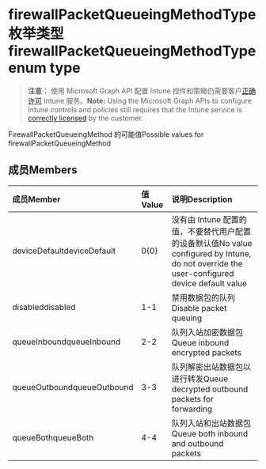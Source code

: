 # <a name="firewallpacketqueueingmethodtype-enum-type"></a><span data-ttu-id="e4db3-101">firewallPacketQueueingMethodType 枚举类型</span><span class="sxs-lookup"><span data-stu-id="e4db3-101">firewallPacketQueueingMethodType enum type</span></span>

> <span data-ttu-id="e4db3-102">**注意：** 使用 Microsoft Graph API 配置 Intune 控件和策略仍需要客户[正确许可](https://go.microsoft.com/fwlink/?linkid=839381) Intune 服务。</span><span class="sxs-lookup"><span data-stu-id="e4db3-102">**Note:** Using the Microsoft Graph APIs to configure Intune controls and policies still requires that the Intune service is [correctly licensed](https://go.microsoft.com/fwlink/?linkid=839381) by the customer.</span></span>

<span data-ttu-id="e4db3-103">FirewallPacketQueueingMethod 的可能值</span><span class="sxs-lookup"><span data-stu-id="e4db3-103">Possible values for firewallPacketQueueingMethod</span></span>
## <a name="members"></a><span data-ttu-id="e4db3-104">成员</span><span class="sxs-lookup"><span data-stu-id="e4db3-104">Members</span></span>
|<span data-ttu-id="e4db3-105">成员</span><span class="sxs-lookup"><span data-stu-id="e4db3-105">Member</span></span>|<span data-ttu-id="e4db3-106">值</span><span class="sxs-lookup"><span data-stu-id="e4db3-106">Value</span></span>|<span data-ttu-id="e4db3-107">说明</span><span class="sxs-lookup"><span data-stu-id="e4db3-107">Description</span></span>|
|:---|:---|:---|
|<span data-ttu-id="e4db3-108">deviceDefault</span><span class="sxs-lookup"><span data-stu-id="e4db3-108">deviceDefault</span></span>|<span data-ttu-id="e4db3-109">0</span><span class="sxs-lookup"><span data-stu-id="e4db3-109">{0}</span></span>|<span data-ttu-id="e4db3-110">没有由 Intune 配置的值，不要替代用户配置的设备默认值</span><span class="sxs-lookup"><span data-stu-id="e4db3-110">No value configured by Intune, do not override the user-configured device default value</span></span>|
|<span data-ttu-id="e4db3-111">disabled</span><span class="sxs-lookup"><span data-stu-id="e4db3-111">disabled</span></span>|<span data-ttu-id="e4db3-112">1</span><span class="sxs-lookup"><span data-stu-id="e4db3-112">-1</span></span>|<span data-ttu-id="e4db3-113">禁用数据包的队列</span><span class="sxs-lookup"><span data-stu-id="e4db3-113">Disable packet queuing</span></span>|
|<span data-ttu-id="e4db3-114">queueInbound</span><span class="sxs-lookup"><span data-stu-id="e4db3-114">queueInbound</span></span>|<span data-ttu-id="e4db3-115">2</span><span class="sxs-lookup"><span data-stu-id="e4db3-115">-2</span></span>|<span data-ttu-id="e4db3-116">队列入站加密数据包</span><span class="sxs-lookup"><span data-stu-id="e4db3-116">Queue inbound encrypted packets</span></span>|
|<span data-ttu-id="e4db3-117">queueOutbound</span><span class="sxs-lookup"><span data-stu-id="e4db3-117">queueOutbound</span></span>|<span data-ttu-id="e4db3-118">3</span><span class="sxs-lookup"><span data-stu-id="e4db3-118">-3</span></span>|<span data-ttu-id="e4db3-119">队列解密出站数据包以进行转发</span><span class="sxs-lookup"><span data-stu-id="e4db3-119">Queue decrypted outbound packets for forwarding</span></span>|
|<span data-ttu-id="e4db3-120">queueBoth</span><span class="sxs-lookup"><span data-stu-id="e4db3-120">queueBoth</span></span>|<span data-ttu-id="e4db3-121">4</span><span class="sxs-lookup"><span data-stu-id="e4db3-121">-4</span></span>|<span data-ttu-id="e4db3-122">队列入站和出站数据包</span><span class="sxs-lookup"><span data-stu-id="e4db3-122">Queue both inbound and outbound packets</span></span>|



